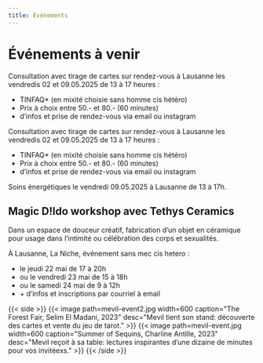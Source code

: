 ```yaml
---
title: Événements
---
```

# Événements à venir

Consultation avec tirage de cartes sur rendez-vous à Lausanne les vendredis 02 et 09.05.2025 de 13 à 17 heures : 

- TINFAQ* (en mixité choisie sans homme cis hétéro)
- Prix à choix entre 50.- et 80.- (60 minutes)
- d’infos et prise de rendez-vous via email ou instagram

Consultation avec tirage de cartes sur rendez-vous à Lausanne les vendredis 02 et 09.05.2025 de 13 à 17 heures :

- TINFAQ* (en mixité choisie sans homme cis hétéro)
- Prix à choix entre 50.- et 80.- (60 minutes)
- d’infos et prise de rendez-vous via email ou instagram

Soins énergétiques le vendredi 09.05.2025 à Lausanne de 13 à 17h.

## Magic D!ldo workshop avec Tethys Ceramics

Dans un espace de douceur créatif, fabrication d’un objet en céramique pour usage dans l’intimité ou célébration des corps et sexualités.

À Lausanne, La Niche, événement sans mec cis hetero :

- le jeudi 22 mai de 17 à 20h
- ou le vendredi 23 mai de 15 à 18h
- ou le samedi 24 mai de 9 à 12h
- \+ d’infos et inscriptions par courriel à email

{{< side >}}
  {{< image path=mevil-event2.jpg width=600 caption="The Forest Fair, Selim El Madani, 2023" desc="Mevil tient son stand: découverte des cartes et vente du jeu de tarot." >}}
  {{< image path=mevil-event.jpg width=600 caption="Summer of Sequins, Charline Antille, 2023" desc="Mevil reçoit à sa table: lectures inspirantes d’une dizaine de minutes pour vos invitéexs." >}}
{{< /side >}}

